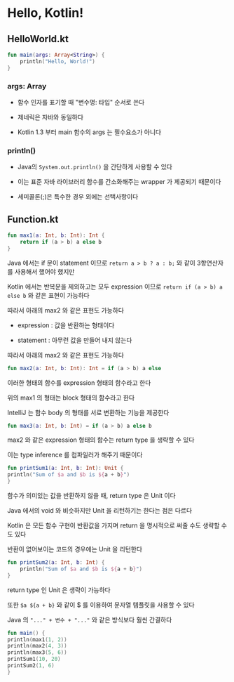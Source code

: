 # Hello, Kotlin!

## HelloWorld.kt

```kt
fun main(args: Array<String>) {
    println("Hello, World!")
}
```
### args: Array<String>

- 함수 인자를 표기할 때 "변수명: 타입" 순서로 쓴다

- 제네릭은 자바와 동일하다

- Kotlin 1.3 부터 main 함수의 args 는 필수요소가 아니다

### println()

- Java의 ```System.out.println()``` 을 간단하게 사용할 수 있다

- 이는 표준 자바 라이브러리 함수를 간소화해주는 wrapper 가 제공되기 때문이다

- 세미콜론(;)은 특수한 경우 외에는 선택사항이다


## Function.kt

```kt
fun max1(a: Int, b: Int): Int {
    return if (a > b) a else b
}
```

Java 에서는 if 문이 statement 이므로 ```return a > b ? a : b;```
와 같이 3항연산자를 사용해서 했어야 했지만


Kotlin 에서는 반복문을 제외하고는 모두 expression 이므로
```return if (a > b) a else b``` 와 같은 표현이 가능하다

따라서 아래의 max2 와 같은 표현도 가능하다

- expression : 값을 반환하는 형태이다

- statement : 아무런 값을 만들어 내지 않는다


따라서 아래의 max2 와 같은 표현도 가능하다

```kt
fun max2(a: Int, b: Int): Int = if (a > b) a else 
```



이러한 형태의 함수를 expression 형태의 함수라고 한다

위의 max1 의 형태는 block 형태의 함수라고 한다

IntelliJ 는 함수 body 의 형태를 서로 변환하는 기능을 제공한다





```kt
fun max3(a: Int, b: Int) = if (a > b) a else b
```



max2 와 같은 expression 형태의 함수는 return type 을 생략할 수 있다

이는 type inference 를 컴파일러가 해주기 때문이다





```kt
fun printSum1(a: Int, b: Int): Unit {
println("Sum of $a and $b is ${a + b}")
}


```


함수가 의미있는 값을 반환하지 않을 때, return type 은 Unit 이다

Java 에서의 void 와 비슷하지만 Unit 을 리턴하기는 한다는 점은 다르다

Kotlin 은 모든 함수 구현이 반환값을 가지며
return 을 명시적으로 써줄 수도 생략할 수도 있다

반환이 없어보이는 코드의 경우에는 Unit 을 리턴한다





```kt
fun printSum2(a: Int, b: Int) {
    println("Sum of $a and $b is ${a + b}")
}
```



return type 인 Unit 은 생략이 가능하다

또한 ```$a ${a + b}``` 와 같이 $ 를 이용하여 문자열 템플릿을 사용할 수 있다

Java 의 ```"..." + 변수 + "..."``` 와 같은 방식보다 훨씬 간결하다




```kt
fun main() {
println(max1(1, 2))
println(max2(4, 3))
println(max3(5, 6))
printSum1(10, 20)
printSum2(1, 6)
}
```



